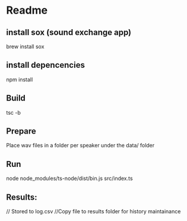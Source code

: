# Readme

## install sox (sound exchange app)
brew install sox

## install depencencies
npm install

## Build
tsc -b

## Prepare
Place wav files in a folder per speaker under the data/ folder

## Run
node node_modules/ts-node/dist/bin.js src/index.ts

## Results: 
// Stored to log.csv
//Copy file to results folder for history maintainance
